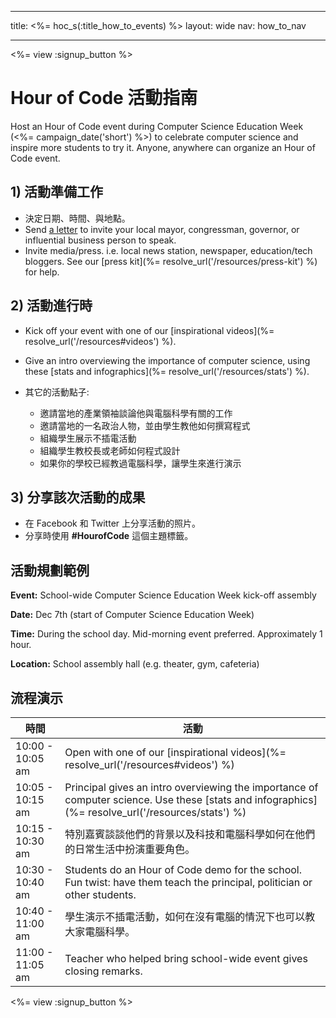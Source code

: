 * * *

title: <%= hoc_s(:title_how_to_events) %> layout: wide nav: how_to_nav

* * *

<%= view :signup_button %>

# Hour of Code 活動指南

Host an Hour of Code event during Computer Science Education Week (<%= campaign_date('short') %>) to celebrate computer science and inspire more students to try it. Anyone, anywhere can organize an Hour of Code event.

## 1) 活動準備工作

  * 決定日期、時間、與地點。
  * Send [a letter](https://docs.google.com/a/code.org/document/d/1eP41sKW7y0qq_JvkRIgZK8dWYICaGRZ4CCDETXa78wY/edit) to invite your local mayor, congressman, governor, or influential business person to speak.
  * Invite media/press. i.e. local news station, newspaper, education/tech bloggers. See our [press kit](%= resolve_url('/resources/press-kit') %) for help.

## 2) 活動進行時

  * Kick off your event with one of our [inspirational videos](%= resolve_url('/resources#videos') %).
  * Give an intro overviewing the importance of computer science, using these [stats and infographics](%= resolve_url('/resources/stats') %).   
      
    
  * 其它的活動點子: 
      * 邀請當地的產業領袖談論他與電腦科學有關的工作
      * 邀請當地的一名政治人物，並由學生教他如何撰寫程式
      * 組織學生展示不插電活動
      * 組織學生教校長或老師如何程式設計
      * 如果你的學校已經教過電腦科學，讓學生來進行演示

## 3) 分享該次活動的成果

  * 在 Facebook 和 Twitter 上分享活動的照片。 
  * 分享時使用 **#HourofCode** 這個主題標籤。

## 活動規劃範例

**Event:** School-wide Computer Science Education Week kick-off assembly

**Date:** Dec 7th (start of Computer Science Education Week)

**Time:** During the school day. Mid-morning event preferred. Approximately 1 hour.

**Location:** School assembly hall (e.g. theater, gym, cafeteria)   
  


## 流程演示

| 時間               | 活動                                                                                                                                                |
| ---------------- | ------------------------------------------------------------------------------------------------------------------------------------------------- |
| 10:00 - 10:05 am | Open with one of our [inspirational videos](%= resolve_url('/resources#videos') %)                                                                |
| 10:05 - 10:15 am | Principal gives an intro overviewing the importance of computer science. Use these [stats and infographics](%= resolve_url('/resources/stats') %) |
| 10:15 - 10:30 am | 特別嘉賓談談他們的背景以及科技和電腦科學如何在他們的日常生活中扮演重要角色。                                                                                                            |
| 10:30 - 10:40 am | Students do an Hour of Code demo for the school. Fun twist: have them teach the principal, politician or other students.                          |
| 10:40 - 11:00 am | 學生演示不插電活動，如何在沒有電腦的情況下也可以教大家電腦科學。                                                                                                                  |
| 11:00 - 11:05 am | Teacher who helped bring school-wide event gives closing remarks.                                                                                 |

<%= view :signup_button %>